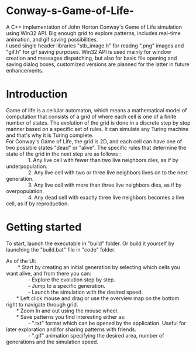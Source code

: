 # Conway-s-Game-of-Life-
A C++ implementation of John Horton Conway's Game of Life simulation using Win32 API. Big enough grid to explore patterns, includes real-time animation, and gif saving possibilities.  
I used single header libraries "stb_image.h" for readng ".png" images and "gif.h" for gif saving purposes. Win32 API is used mainly for window creation and messages dispatching, but also for basic file opening and saving dialog boxes, customized versions are planned for the latter in future enhancements. 

# Introduction
Game of life is a cellular automaton, which means a mathematical model of computation that consists of a grid of where each cell is one of a finite number of states. The evolution of the grid is done in a discrete step by step manner based on a specific set of rules. It can simulate any Turing machine and that's why it is Turing complete.  
For Conway's Game of Life, the grid is 2D, and each cell can have one of two possible states "dead" or "alive". The specific rules that determine the state of the grid in the next step are as follows :  
&emsp;&emsp;&emsp;&emsp; 1. Any live cell with fewer than two live neighbors dies, as if by underpopulation.  
&emsp;&emsp;&emsp;&emsp; 2. Any live cell with two or three live neighbors lives on to the next generation.  
&emsp;&emsp;&emsp;&emsp; 3. Any live cell with more than three live neighbors dies, as if by overpopulation.  
&emsp;&emsp;&emsp;&emsp; 4. Any dead cell with exactly three live neighbors becomes a live cell, as if by reproduction.  

# Getting started
To start, launch the executable in "build" folder. Or  build it yourself by launching the "build.bat" file in "code" folder.    
  
As of the UI:   
&emsp;&emsp; * Start by creating an initial generation by selecting which cells you want alive, and from there you can:   
&emsp;&emsp;&emsp;&emsp; - Explore the evolution step by step.  
&emsp;&emsp;&emsp;&emsp; - Jump to a specific generation.  
&emsp;&emsp;&emsp;&emsp; - Launch the simulation with the desired speed.   
&emsp;&emsp;* Left click mouse and drag or use the overview map on the bottom right to navigate through grid.   
&emsp;&emsp;* Zoom In and out using the mouse wheel.   
&emsp;&emsp;* Save patterns you find interesting either as:   
&emsp;&emsp;&emsp;&emsp; - ".txt" format which can be opened by the application. Useful for later exploration and for sharing patterns with friends.  
&emsp;&emsp;&emsp;&emsp; - ".gif" animation specifying the desired area, number of generations and the simulation speed.    

